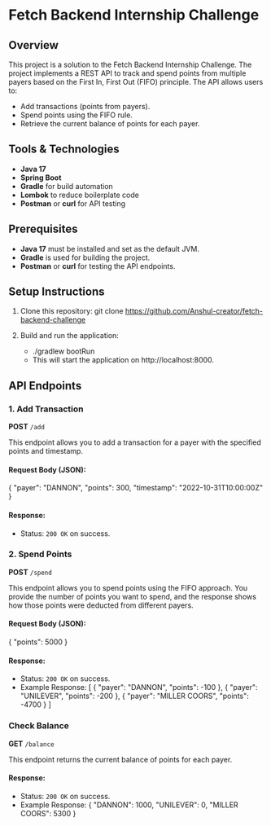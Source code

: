 # Fetch Backend Internship Challenge

## Overview

This project is a solution to the Fetch Backend Internship Challenge. The project implements a REST API to track and spend points from multiple payers based on the First In, First Out (FIFO) principle. The API allows users to:
- Add transactions (points from payers).
- Spend points using the FIFO rule.
- Retrieve the current balance of points for each payer.

## Tools & Technologies

- **Java 17**
- **Spring Boot**
- **Gradle** for build automation
- **Lombok** to reduce boilerplate code
- **Postman** or **curl** for API testing

## Prerequisites

- **Java 17** must be installed and set as the default JVM.
- **Gradle** is used for building the project.
- **Postman** or **curl** for testing the API endpoints.

## Setup Instructions

1. Clone this repository:
   git clone https://github.com/Anshul-creator/fetch-backend-challenge

2. Build and run the application:
   - ./gradlew bootRun
   - This will start the application on http://localhost:8000.

## API Endpoints

### 1. Add Transaction
**POST** `/add`

This endpoint allows you to add a transaction for a payer with the specified points and timestamp.

#### Request Body (JSON):
{
  "payer": "DANNON",
  "points": 300,
  "timestamp": "2022-10-31T10:00:00Z"
}

#### Response:
- Status: `200 OK` on success.

### 2. Spend Points

**POST** `/spend`

This endpoint allows you to spend points using the FIFO approach. You provide the number of points you want to spend, and the response shows how those points were deducted from different payers.

#### Request Body (JSON):
{
  "points": 5000
}

#### Response:
- Status: `200 OK` on success.
- Example Response:
[
  { "payer": "DANNON", "points": -100 },
  { "payer": "UNILEVER", "points": -200 },
  { "payer": "MILLER COORS", "points": -4700 }
]

### Check Balance

**GET** `/balance`

This endpoint returns the current balance of points for each payer.

#### Response:
- Status: `200 OK` on success.
- Example Response:
{
  "DANNON": 1000,
  "UNILEVER": 0,
  "MILLER COORS": 5300
}